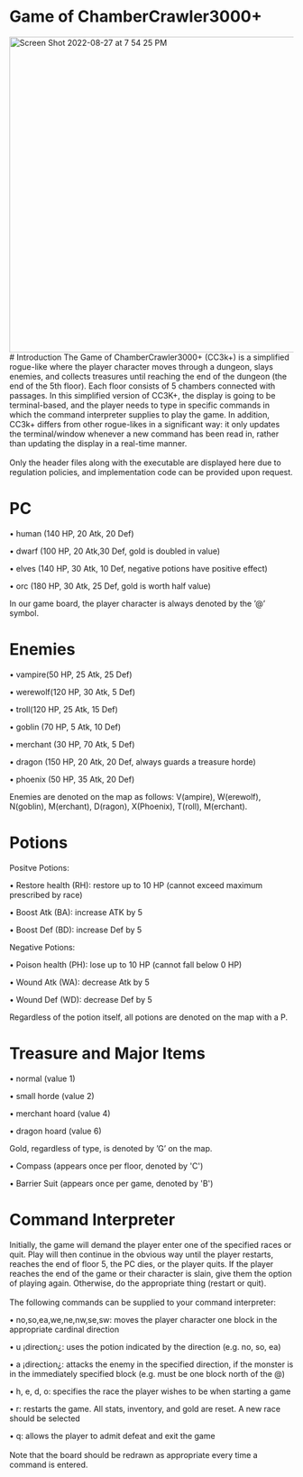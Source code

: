 # Game of ChamberCrawler3000+
<img width="560" alt="Screen Shot 2022-08-27 at 7 54 25 PM" src="https://user-images.githubusercontent.com/65566095/187051821-580fd722-b4d5-4249-a65d-3d2abeea7133.png">
# Introduction
The Game of ChamberCrawler3000+ (CC3k+) is a simplified rogue-like where the player character moves through a dungeon, slays enemies, and collects treasures until reaching the end of the dungeon (the end of the 5th floor). Each floor consists of 5 chambers connected with passages. In this simplified version of CC3K+, the display is going to be terminal-based, and the player needs to type in specific commands in which the command interpreter supplies to play the game. In addition, CC3k+ differs from other rogue-likes in a significant way: it only updates the terminal/window whenever a new command has been read in, rather than updating the display in a real-time manner. 
<br>
<br>
Only the header files along with the executable are displayed here due to regulation policies, and implementation code can be provided upon request.


# PC

• human (140 HP, 20 Atk, 20 Def)

• dwarf (100 HP, 20 Atk,30 Def, gold is doubled in value)

• elves (140 HP, 30 Atk, 10 Def, negative potions have positive effect)

• orc (180 HP, 30 Atk, 25 Def, gold is worth half value)

In our game board, the player character is always denoted by the ’@’ symbol.


# Enemies

• vampire(50 HP, 25 Atk, 25 Def)

• werewolf(120 HP, 30 Atk, 5 Def)

• troll(120 HP, 25 Atk, 15 Def)

• goblin (70 HP, 5 Atk, 10 Def)

• merchant (30 HP, 70 Atk, 5 Def)

• dragon (150 HP, 20 Atk, 20 Def, always guards a treasure horde)

• phoenix (50 HP, 35 Atk, 20 Def)

Enemies are denoted on the map as follows: V(ampire), W(erewolf), N(goblin), M(erchant), D(ragon), X(Phoenix),
T(roll), M(erchant).


# Potions

Positve Potions:

• Restore health (RH): restore up to 10 HP (cannot exceed maximum prescribed by race)

• Boost Atk (BA): increase ATK by 5

• Boost Def (BD): increase Def by 5


Negative Potions:

• Poison health (PH): lose up to 10 HP (cannot fall below 0 HP)

• Wound Atk (WA): decrease Atk by 5

• Wound Def (WD): decrease Def by 5

Regardless of the potion itself, all potions are denoted on the map with a P.


# Treasure and Major Items
• normal (value 1)

• small horde (value 2)

• merchant hoard (value 4)

• dragon hoard (value 6)

Gold, regardless of type, is denoted by ’G’ on the map.

• Compass (appears once per floor, denoted by 'C')

• Barrier Suit (appears once per game, denoted by 'B')



# Command Interpreter
Initially, the game will demand the player enter one of the specified races or quit. Play will then continue in the obvious way
until the player restarts, reaches the end of floor 5, the PC dies, or the player quits. If the player reaches the end of the game
or their character is slain, give them the option of playing again. Otherwise, do the appropriate thing (restart or quit).
<br>
<br>
The following commands can be supplied to your command interpreter:

• no,so,ea,we,ne,nw,se,sw: moves the player character one block in the appropriate cardinal direction

• u ¡direction¿: uses the potion indicated by the direction (e.g. no, so, ea)

• a ¡direction¿: attacks the enemy in the specified direction, if the monster is in the immediately specified block (e.g. must be one block north of the @) 

• h, e, d, o: specifies the race the player wishes to be when starting a game

• r: restarts the game. All stats, inventory, and gold are reset. A new race should be selected

• q: allows the player to admit defeat and exit the game
<br>
<br>
Note that the board should be redrawn as appropriate every time a command is entered.
